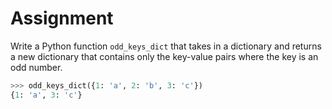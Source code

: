 # Assignment

Write a Python function `odd_keys_dict` that takes in a dictionary and returns a new dictionary that contains only the key-value pairs where the key is an odd number.

```python
>>> odd_keys_dict({1: 'a', 2: 'b', 3: 'c'})
{1: 'a', 3: 'c'}
```
